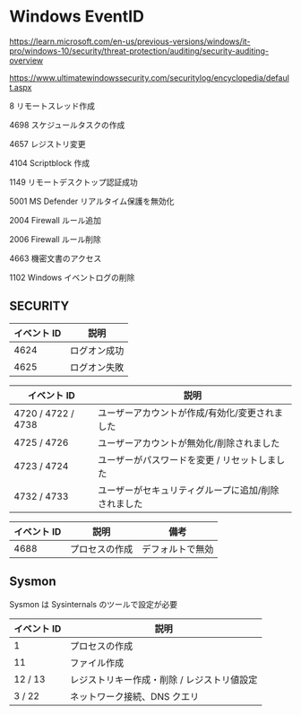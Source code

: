 # Windows EventID

https://learn.microsoft.com/en-us/previous-versions/windows/it-pro/windows-10/security/threat-protection/auditing/security-auditing-overview

https://www.ultimatewindowssecurity.com/securitylog/encyclopedia/default.aspx

8 リモートスレッド作成

4698 スケジュールタスクの作成

4657 レジストリ変更

4104 Scriptblock 作成

1149 リモートデスクトップ認証成功

5001 MS Defender リアルタイム保護を無効化

2004 Firewall ルール追加

2006 Firewall ルール削除

4663 機密文書のアクセス

1102 Windows イベントログの削除

## SECURITY

| イベント ID | 説明         |
| ----------- | ------------ |
| 4624        | ログオン成功 |
| 4625        | ログオン失敗 |

| イベント ID        | 説明                                                |
| ------------------ | --------------------------------------------------- |
| 4720 / 4722 / 4738 | ユーザーアカウントが作成/有効化/変更されました      |
| 4725 / 4726        | ユーザーアカウントが無効化/削除されました           |
| 4723 / 4724        | ユーザーがパスワードを変更 / リセットしました       |
| 4732 / 4733        | ユーザーがセキュリティグループに追加/削除されました |

| イベント ID | 説明           | 備考             |
| ----------- | -------------- | ---------------- |
| 4688        | プロセスの作成 | デフォルトで無効 |

## Sysmon

Sysmon は Sysinternals のツールで設定が必要

| イベント ID | 説明                                        |
| ----------- | ------------------------------------------- |
| 1           | プロセスの作成                              |
| 11          | ファイル作成                                |
| 12 / 13     | レジストリキー作成・削除 / レジストリ値設定 |
| 3 / 22      | ネットワーク接続、DNS クエリ                |
